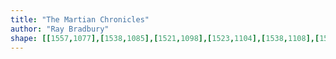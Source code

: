 ```yaml
---
title: "The Martian Chronicles"
author: "Ray Bradbury"
shape: [[1557,1077],[1538,1085],[1521,1098],[1523,1104],[1538,1108],[1545,1114],[1547,1136],[1544,1178],[1545,1214],[1543,1237],[1543,1287],[1540,1327],[1539,1373],[1537,1383],[1532,1502],[1530,1516],[1529,1571],[1523,1683],[1523,1761],[1522,1782],[1520,1787],[1521,1801],[1519,1830],[1520,1882],[1515,1960],[1515,1991],[1512,2048],[1514,2054],[1519,2058],[1546,2061],[1582,2061],[1588,2057],[1590,2050],[1592,1955],[1597,1889],[1600,1769],[1602,1763],[1602,1749],[1607,1696],[1612,1562],[1616,1508],[1616,1483],[1619,1458],[1618,1448],[1621,1392],[1620,1362],[1622,1343],[1622,1314],[1626,1258],[1627,1220],[1630,1204],[1630,1181],[1635,1109],[1635,1087],[1632,1082],[1616,1078],[1585,1077]]
---
```

